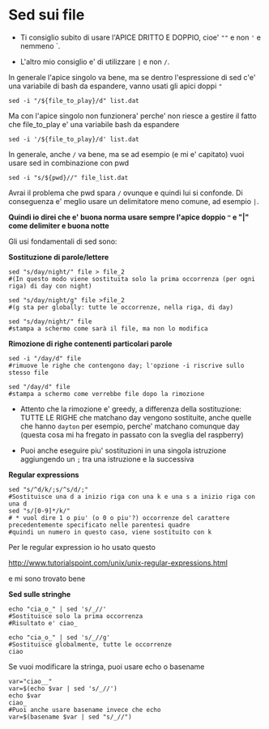 # Sed sui file
* Ti consiglio subito di usare l'APICE DRITTO E DOPPIO, cioe' `""` e non `'` e nemmeno \`.

* L'altro mio consiglio e' di utilizzare `|` e non `/`.

In generale l'apice singolo va bene, ma se dentro l'espressione di sed c'e' una variabile di bash da espandere, vanno usati gli apici doppi `"`
```
sed -i "/${file_to_play}/d" list.dat
```
Ma con l'apice singolo non funzionera' perche' non riesce a gestire il fatto che file_to_play e' una variabile bash da espandere
```
sed -i '/${file_to_play}/d' list.dat
``` 
In generale, anche `/` va bene, ma se ad esempio (e mi e' capitato) vuoi usare sed in combinazione con pwd

```
sed -i "s/${pwd}//" file_list.dat
```

Avrai il problema che pwd spara `/` ovunque e quindi lui si confonde. Di conseguenza e' meglio usare un delimitatore meno comune, ad esempio `|`.


**Quindi io direi che e' buona norma usare sempre l'apice doppio `"` e "|" come delimiter e buona notte**

Gli usi fondamentali di sed sono:

**Sostituzione di parole/lettere**
```
sed "s/day/night/" file > file_2
#(In questo modo viene sostituita solo la prima occorrenza (per ogni riga) di day con night)
```
```
sed "s/day/night/g" file >file_2
#(g sta per globally: tutte le occorrenze, nella riga, di day)
```
```
sed "s/day/night/" file
#stampa a schermo come sarà il file, ma non lo modifica
```

**Rimozione di righe contenenti particolari parole**
```
sed -i "/day/d" file
#rimuove le righe che contengono day; l'opzione -i riscrive sullo stesso file
```
```
sed "/day/d" file
#stampa a schermo come verrebbe file dopo la rimozione
```
* Attento che la rimozione e' greedy, a differenza della sostituzione: TUTTE LE RIGHE che matchano day vengono sostituite, anche quelle che hanno `dayton` per esempio, perche' matchano comunque day (questa cosa mi ha fregato
in passato con la sveglia del raspberry)

* Puoi anche eseguire piu' sostituzioni in una singola istruzione aggiungendo un `;` tra una istruzione e la successiva

**Regular expressions**
```
sed "s/^d/k/;s/^s/d/;"
#Sostituisce una d a inizio riga con una k e una s a inizio riga con una d
sed "s/[0-9]*/k/" 
# * vuol dire 1 o piu' (o 0 o piu'?) occorrenze del carattere precedentemente specificato nelle parentesi quadre
#quindi un numero in questo caso, viene sostituito con k
```
Per le regular expression io ho usato questo

http://www.tutorialspoint.com/unix/unix-regular-expressions.html

e mi sono trovato bene

**Sed sulle stringhe**
```
echo "cia_o_" | sed 's/_//'
#Sostituisce solo la prima occorrenza
#Risultato e' ciao_
```
```
echo "cia_o_" | sed 's/_//g'
#Sostituisce globalmente, tutte le occorrenze
ciao
```

Se vuoi modificare la stringa, puoi usare echo o basename
```
var="ciao__"
var=$(echo $var | sed 's/_//')
echo $var
ciao_
#Puoi anche usare basename invece che echo
var=$(basename $var | sed "s/_//")
```

